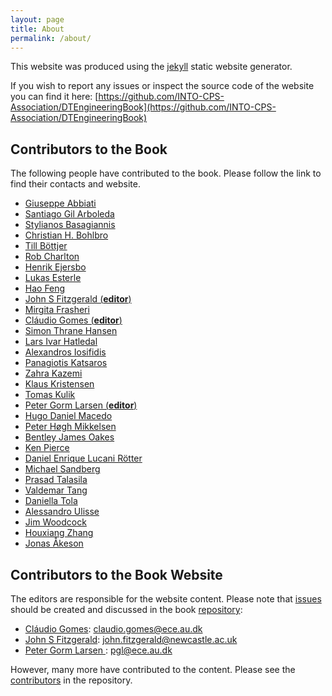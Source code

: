 ```yaml
---
layout: page
title: About
permalink: /about/
---
```


This website was produced using the [jekyll](https://jekyllrb.com/) static website generator.

If you wish to report any issues or inspect the source code of the website you can find it here: [https://github.com/INTO-CPS-Association/DTEngineeringBook](https://github.com/INTO-CPS-Association/DTEngineeringBook)

## Contributors to the Book

The following people have contributed to the book. Please follow the link to find their contacts and website.

- [Giuseppe Abbiati](https://pure.au.dk/portal/en/persons/abbiati%40cae.au.dk)
- [Santiago Gil Arboleda](https://personwebsite.com)
- [Stylianos Basagiannis](https://personwebsite.com)
- [Christian H. Bohlbro](https://personwebsite.com)
- [Till Böttjer](https://personwebsite.com)
- [Rob Charlton](https://personwebsite.com)
- [Henrik Ejersbo](https://personwebsite.com)
- [Lukas Esterle](https://pure.au.dk/portal/en/persons/lukas.esterle%40ece.au.dk)
- [Hao Feng](https://personwebsite.com)
- [John S Fitzgerald (**editor**)](https://www.ncl.ac.uk/computing/staff/profile/johnfitzgerald.html)
- [Mirgita Frasheri](https://pure.au.dk/portal/en/persons/mirgita.frasheri%40ece.au.dk)
- [Cláudio Gomes (**editor**)](https://clagms.github.io/)
- [Simon Thrane Hansen](https://personwebsite.com)
- [Lars Ivar Hatledal](https://personwebsite.com)
- [Alexandros Iosifidis](https://pure.au.dk/portal/da/persons/ai%40ece.au.dk)
- [Panagiotis Katsaros](https://personwebsite.com)
- [Zahra Kazemi](https://personwebsite.com)
- [Klaus Kristensen](https://personwebsite.com)
- [Tomas Kulik](https://personwebsite.com)
- [Peter Gorm Larsen  (**editor**)](https://pure.au.dk/portal/da/persons/pgl%40ece.au.dk)
- [Hugo Daniel Macedo](https://pure.au.dk/portal/en/persons/hdm%40ece.au.dk)
- [Peter Høgh Mikkelsen](https://pure.au.dk/portal/da/persons/phm%40ece.au.dk)
- [Bentley James Oakes](https://personwebsite.com)
- [Ken Pierce](https://www.ncl.ac.uk/computing/staff/profile/kennethpierce.html)
- [Daniel Enrique Lucani Rötter](https://pure.au.dk/portal/en/persons/daniel.lucani%40ece.au.dk)
- [Michael Sandberg](https://pure.au.dk/portal/da/persons/ms%40mpe.au.dk)
- [Prasad Talasila](https://pure.au.dk/portal/da/persons/prasad.talasila%40ece.au.dk)
- [Valdemar Tang](https://personwebsite.com)
- [Daniella Tola](https://personwebsite.com)
- [Alessandro Ulisse](https://personwebsite.com)
- [Jim Woodcock](https://personwebsite.com)
- [Houxiang Zhang](https://www.ntnu.edu/employees/hozh)
- [Jonas Åkeson](https://personwebsite.com)

## Contributors to the Book Website

The editors are responsible for the website content. Please note that [issues](https://github.com/INTO-CPS-Association/DTEngineeringBook/issues) should be created and discussed in the book [repository](https://github.com/INTO-CPS-Association/DTEngineeringBook):
- [Cláudio Gomes](https://clagms.github.io/): [claudio.gomes@ece.au.dk](mailto:claudio.gomes@ece.au.dk)
- [John S Fitzgerald](https://www.ncl.ac.uk/computing/staff/profile/johnfitzgerald.html): [john.fitzgerald@newcastle.ac.uk](mailto:john.fitzgerald@newcastle.ac.uk)
- [Peter Gorm Larsen ](https://pure.au.dk/portal/da/persons/pgl%40ece.au.dk): [pgl@ece.au.dk](mailto:pgl@ece.au.dk)

However, many more have contributed to the content. Please see the [contributors](https://github.com/INTO-CPS-Association/DTEngineeringBook/graphs/contributors) in the repository.
